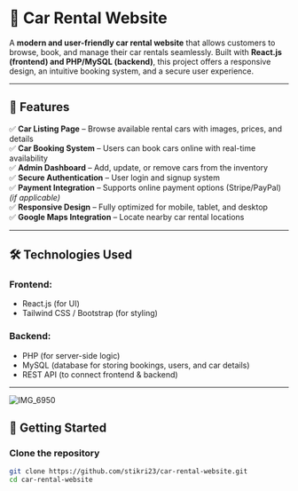 # 🚗 Car Rental Website  

A **modern and user-friendly car rental website** that allows customers to browse, book, and manage their car rentals seamlessly. Built with **React.js (frontend) and PHP/MySQL (backend)**, this project offers a responsive design, an intuitive booking system, and a secure user experience.  

---

## 🌟 Features  
✅ **Car Listing Page** – Browse available rental cars with images, prices, and details  
✅ **Car Booking System** – Users can book cars online with real-time availability  
✅ **Admin Dashboard** – Add, update, or remove cars from the inventory  
✅ **Secure Authentication** – User login and signup system  
✅ **Payment Integration** – Supports online payment options (Stripe/PayPal) *(if applicable)*  
✅ **Responsive Design** – Fully optimized for mobile, tablet, and desktop  
✅ **Google Maps Integration** – Locate nearby car rental locations  

---

## 🛠️ Technologies Used  
### **Frontend:**  
- React.js (for UI)  
- Tailwind CSS / Bootstrap (for styling)  

### **Backend:**  
- PHP (for server-side logic)  
- MySQL (database for storing bookings, users, and car details)  
- REST API (to connect frontend & backend)  

---
![IMG_6950](https://github.com/user-attachments/assets/517d333f-7289-4314-87a8-a0e31d49a92d)

## 🚀 Getting Started  
### **Clone the repository**  
```sh
git clone https://github.com/stikri23/car-rental-website.git
cd car-rental-website
